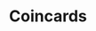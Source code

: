 ---
title: Coincards
description: Buy gift cards, mobile top-ups and prepaid vouchers from hundreds of retailers with Bitcoin.
homepage: https://coincards.com/
altFor: ['bitpay-wallet', 'gamesplanet', 'kinguin', 'microsoft', 'playasia', 'airbaltic', 'the-d-hotel', 'flight-centre', 'eom-travel', 'webhallen', 'newegg', 'lush']
---